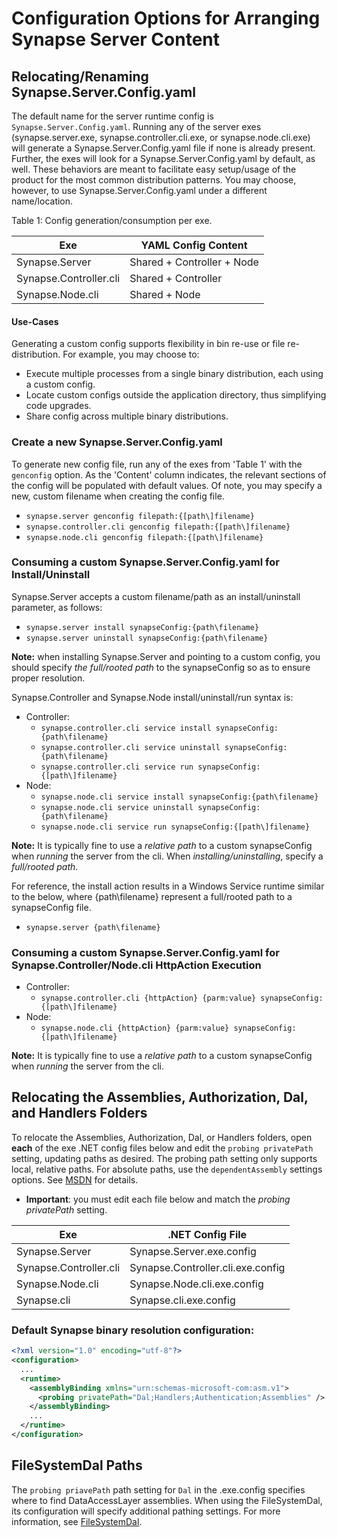 # Configuration Options for Arranging Synapse Server Content

## Relocating/Renaming Synapse.Server.Config.yaml

The default name for the server runtime config is `Synapse.Server.Config.yaml`.  Running any of the server exes (synapse.server.exe, synapse.controller.cli.exe, or synapse.node.cli.exe) will generate a Synapse.Server.Config.yaml file if none is already present. Further, the exes will look for a Synapse.Server.Config.yaml by default, as well.  These behaviors are meant to facilitate easy setup/usage of the product for the most common distribution patterns.  You may choose, however, to use Synapse.Server.Config.yaml under a different name/location.

Table 1: Config generation/consumption per exe.

|Exe|YAML Config Content
|-|-
|Synapse.Server|Shared + Controller + Node
|Synapse.Controller.cli|Shared + Controller
|Synapse.Node.cli|Shared + Node

#### Use-Cases

Generating a custom config supports flexibility in bin re-use or file re-distribution.  For example, you may choose to:

- Execute multiple processes from a single binary distribution, each using a custom config.
- Locate custom configs outside the application directory, thus simplifying code upgrades.
- Share config across multiple binary distributions.

### Create a new Synapse.Server.Config.yaml

To generate new config file, run any of the exes from 'Table 1' with the `genconfig` option.  As the 'Content' column indicates, the relevant sections of the config will be populated with default values.  Of note, you may specify a new, custom filename when creating the config file.

- `synapse.server genconfig filepath:{[path\]filename}`
- `synapse.controller.cli genconfig filepath:{[path\]filename}`
- `synapse.node.cli genconfig filepath:{[path\]filename}`

### Consuming a custom Synapse.Server.Config.yaml for Install/Uninstall

Synapse.Server accepts a custom filename/path as an install/uninstall parameter, as follows:

- `synapse.server install synapseConfig:{path\filename}`
- `synapse.server uninstall synapseConfig:{path\filename}`

**Note:** when installing Synapse.Server and pointing to a custom config, you should specify _the full/rooted path_ to the synapseConfig so as to ensure proper resolution.

Synapse.Controller and Synapse.Node install/uninstall/run syntax is:

- Controller:
    - `synapse.controller.cli service install synapseConfig:{path\filename}`
    - `synapse.controller.cli service uninstall synapseConfig:{path\filename}`
    - `synapse.controller.cli service run synapseConfig:{[path\]filename}`
- Node:
    - `synapse.node.cli service install synapseConfig:{path\filename}`
    - `synapse.node.cli service uninstall synapseConfig:{path\filename}`
    - `synapse.node.cli service run synapseConfig:{[path\]filename}`

**Note:** It is typically fine to use a _relative path_ to a custom synapseConfig when _running_ the server from the cli.  When _installing/uninstalling_, specify a _full/rooted path_.

For reference, the install action results in a Windows Service runtime similar to the below, where {path\filename} represent a full/rooted path to a synapseConfig file.

- `synapse.server {path\filename}`

### Consuming a custom Synapse.Server.Config.yaml for Synapse.Controller/Node.cli HttpAction Execution

- Controller:
    - `synapse.controller.cli {httpAction} {parm:value} synapseConfig:{[path\]filename}`
- Node:
    - `synapse.node.cli {httpAction} {parm:value} synapseConfig:{[path\]filename}`

**Note:** It is typically fine to use a _relative path_ to a custom synapseConfig when _running_ the server from the cli.

## Relocating the Assemblies, Authorization, Dal, and Handlers Folders

To relocate the Assemblies, Authorization, Dal, or Handlers folders, open **each** of the exe .NET config files below and edit the `probing privatePath` setting, updating paths as desired.  The probing path setting only supports local, relative paths.  For absolute paths, use the `dependentAssembly` settings options.  See [MSDN](https://docs.microsoft.com/en-us/dotnet/framework/configure-apps/specify-assembly-location) for details.

- **Important**: you must edit each file below and match the *probing privatePath* setting.

|Exe|.NET Config File
|-|-
|Synapse.Server|Synapse.Server.exe.config
|Synapse.Controller.cli|Synapse.Controller.cli.exe.config
|Synapse.Node.cli|Synapse.Node.cli.exe.config
|Synapse.cli|Synapse.cli.exe.config


### Default Synapse binary resolution configuration:

```xml
<?xml version="1.0" encoding="utf-8"?>
<configuration>
  ...
  <runtime>
    <assemblyBinding xmlns="urn:schemas-microsoft-com:asm.v1">
      <probing privatePath="Dal;Handlers;Authentication;Assemblies" />
    </assemblyBinding>
    ...
  </runtime>
</configuration>
```

## FileSystemDal Paths

The `probing priavePath` path setting for `Dal` in the .exe.config specifies where to find DataAccessLayer assemblies.  When using the FileSystemDal, its configuration will specify additional pathing settings.  For more information, see [FileSystemDal](/run/dal#filesystemdal).